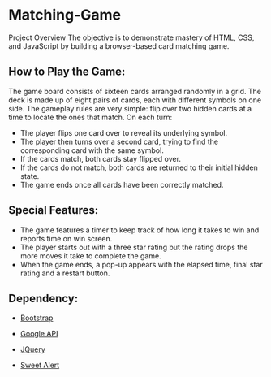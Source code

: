 # Matching-Game
Project Overview The objective is to demonstrate mastery of HTML, CSS, and JavaScript by building a browser-based card matching game.

## How to Play the Game:

The game board consists of sixteen cards arranged randomly in a grid. The deck is made up of eight pairs of cards, each with different symbols on one side. The gameplay rules are very simple: flip over two hidden cards at a time to locate the ones that match. On each turn:

* The player flips one card over to reveal its underlying symbol.
* The player then turns over a second card, trying to find the corresponding card with the same symbol.
* If the cards match, both cards stay flipped over. 
* If the cards do not match, both cards are returned to their initial hidden state.
* The game ends once all cards have been correctly matched.

## Special Features:

* The game features a timer to keep track of how long it takes to win and reports time on win screen.
* The player starts out with a three star rating but the rating drops the more moves it take to complete the game.
* When the game ends, a pop-up appears with the elapsed time, final star rating and a restart button.

## Dependency:

* [Bootstrap](https://maxcdn.bootstrapcdn.com/font-awesome/4.6.1/css/font-awesome.min.css)

* [Google API](https://fonts.googleapis.com/css?family=Coda) 

* [JQuery](http://code.jquery.com/jquery-1.11.0.min.js) 

* [Sweet Alert](https://unpkg.com/sweetalert/dist/sweetalert.min.js)


